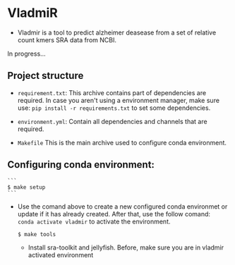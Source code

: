 # VladmiR
- Vladmir is a tool to predict alzheimer deasease from a  set of relative count kmers SRA data from NCBI. 



In progress...  



## Project structure

- `requirement.txt`: This archive contains part of dependencies are required. In case you aren't using a environment manager, make sure use: `pip install -r requirements.txt` to set some dependencies.

- `environment.yml`: Contain all dependencies and channels that are required.

- `Makefile` This is the main archive used to configure conda environment.

## Configuring conda environment:
    ```
    $ make setup
    ```
- Use the comand above to create a new configured conda environmet or update if it has already created. After that, use the follow comand: `  conda activate vladmir` to activate the environment.

    ```
    $ make tools
    ```
    - Install sra-toolkit and jellyfish. Before, make sure you are in vladmir activated environment 

    



